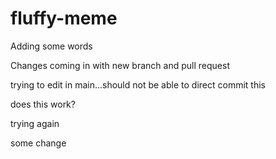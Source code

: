 # fluffy-meme

Adding some words

Changes coming in with new branch and pull request

trying to edit in main...should not be able to direct commit this

does this work?

trying again

some change
